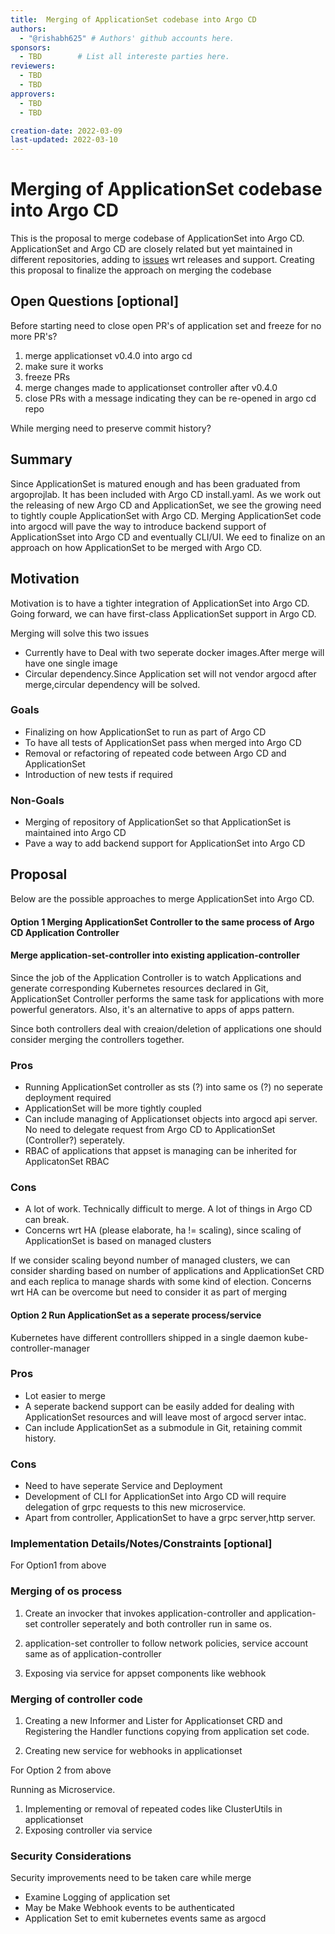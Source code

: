 ```yaml
---
title:  Merging of ApplicationSet codebase into Argo CD
authors:
  - "@rishabh625" # Authors' github accounts here.
sponsors:
  - TBD        # List all intereste parties here.
reviewers:
  - TBD
  - TBD
approvers:
  - TBD
  - TBD

creation-date: 2022-03-09
last-updated: 2022-03-10
---
```


# Merging of ApplicationSet codebase into Argo CD

This is the proposal to merge codebase of ApplicationSet into Argo CD. ApplicationSet and Argo CD are closely related but yet maintained in different repositories, adding to [issues](https://github.com/argoproj/applicationset/issues/528) wrt releases and support. Creating this proposal to finalize the approach on merging the codebase

## Open Questions [optional]

Before starting need to close open PR's of application set and freeze for no more PR's?

1) merge applicationset v0.4.0 into argo cd
2) make sure it works
3) freeze PRs
4) merge changes made to applicationset controller after v0.4.0
5) close PRs with a message indicating they can be re-opened in argo cd repo


While merging need to preserve commit history? 

## Summary

Since ApplicationSet is matured enough and has been graduated from argoprojlab. It has been included with Argo CD install.yaml. As we work out the releasing of new Argo CD and ApplicationSet, we see the growing need to tightly couple ApplicationSet with Argo CD. Merging ApplicationSet code into argocd will pave the way to introduce backend support of ApplicationSset into Argo CD and eventually CLI/UI. We eed to finalize on an approach on how ApplicationSet to be merged with Argo CD.

## Motivation

Motivation is to have a tighter integration of ApplicationSet into Argo CD. Going forward, we can have first-class ApplicationSet support in Argo CD.

Merging will solve this two issues
- Currently have to Deal with two seperate docker images.After merge will have one single image
- Circular dependency.Since Application set will not vendor argocd after merge,circular dependency will be solved.

### Goals

- Finalizing on how ApplicationSet to run as part of Argo CD
- To have all tests of ApplicationSet pass when merged into Argo CD
- Removal or refactoring of repeated code between Argo CD and ApplicationSet
- Introduction of new tests if required 

### Non-Goals

 - Merging of repository of ApplicationSet so that ApplicationSet is maintained into Argo CD
 - Pave a way to add backend support for ApplicationSet into Argo CD

## Proposal

Below are the possible approaches to merge ApplicationSet into Argo CD.

#### Option 1 Merging ApplicationSet Controller to the same process of Argo CD Application Controller

#### Merge application-set-controller into existing application-controller 

Since the job of the Application Controller is to watch Applications and generate corresponding Kubernetes resources declared in Git, ApplicationSet Controller performs the same task for applications with more powerful generators. Also, it's an alternative to apps of apps pattern.

Since both controllers deal with creaion/deletion of applications one should consider merging the controllers together.
### Pros 
-  Running ApplicationSet controller as sts (?) into same os (?) no seperate deployment required
-  ApplicationSet will be more tightly coupled 
-  Can include managing of Applicationset objects into argocd api server. No need to delegate request from Argo CD to ApplicationSet (Controller?) seperately.
-  RBAC of applications that appset is managing can be inherited for ApplicatonSet RBAC

### Cons
- A lot of work. Technically difficult to merge. A lot of things in Argo CD can break.
- Concerns wrt HA (please elaborate, ha != scaling), since scaling of ApplicationSet is based on managed clusters

If we consider scaling beyond number of managed clusters, we can consider sharding based on number of applications and ApplicationSet CRD and each replica to manage shards with some kind of election. Concerns wrt HA can be overcome but need to consider it as part of merging


#### Option 2 Run ApplicationSet as a seperate process/service
Kubernetes have different controlllers shipped in a single daemon kube-controller-manager

### Pros
- Lot easier to merge
- A seperate backend support can be easily added for dealing with ApplicationSet resources and will leave most of argocd server intac.
- Can include ApplicationSet as a submodule in Git, retaining commit history.

### Cons
- Need to have seperate Service and Deployment
- Development of CLI for ApplicationSet into Argo CD will require delegation of grpc requests to this new microservice.
- Apart from controller, ApplicationSet to have a grpc server,http server.


 ### Implementation Details/Notes/Constraints [optional]

For Option1  from above

### Merging of os process
1) Create an invocker that invokes application-controller and application-set controller seperately and both controller run in same os.

2) application-set controller to follow network policies, service account same as of application-controller

3) Exposing via service for appset components like webhook

### Merging of controller code

1) Creating a new Informer and Lister for Applicationset CRD and Registering the Handler functions copying from application set code.

2) Creating new service for webhooks in applicationset

For Option 2 from above

Running as Microservice.

1) Implementing or removal of repeated codes
like ClusterUtils in applicationset
2) Exposing controller via service


### Security Considerations


Security improvements need to be taken care while merge
- Examine Logging of application set 
- May be Make Webhook events to be authenticated
- Application Set to emit kubernetes events same as argocd

<!-- ### Risks and Mitigations

What are the risks of this proposal and how do we mitigate. Think broadly. 

For example, consider
both security and how this will impact the larger Kubernetes ecosystem.

Consider including folks that also work outside your immediate sub-project.


### Upgrade / Downgrade Strategy

If applicable, how will the component be upgraded and downgraded? Make sure this is in the test
plan.

Consider the following in developing an upgrade/downgrade strategy for this enhancement:

- What changes (in invocations, configurations, API use, etc.) is an existing cluster required to
  make on upgrade in order to keep previous behavior?
- What changes (in invocations, configurations, API use, etc.) is an existing cluster required to
  make on upgrade in order to make use of the enhancement?

## Drawbacks

The idea is to find the best form of an argument why this enhancement should _not_ be implemented.

## Alternatives

Similar to the `Drawbacks` section the `Alternatives` section is used to highlight and record other
possible approaches to delivering the value proposed by an enhancement. -->
